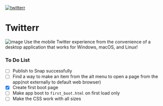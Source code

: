 [![twitterr](https://snapcraft.io//twitterr/badge.svg)](https://snapcraft.io/twitterr)

# Twitterr
![image](https://i.imgur.com/bk7farp.jpg)
Use the mobile Twitter experience from the convenience of a desktop application that works for Windows, macOS, and Linux!

### To Do List
 - [ ] Publish to Snap successfully
 - [ ] Find a way to make an item from the alt menu to open a page from the app(not externally to default web browser)
 - [x] Create first boot page
 - [ ] Make app boot to `first_boot.html` on first load only
 - [ ] Make the CSS work with all sizes
